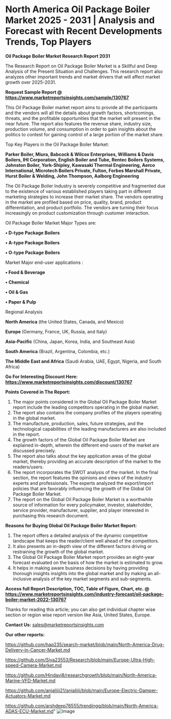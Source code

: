 # North America Oil Package Boiler Market 2025 - 2031 | Analysis and Forecast with Recent Developments Trends, Top Players

<strong>Oil Package Boiler Market Research Report 2031</strong>

The Research Report on Oil Package Boiler Market is a Skillful and Deep Analysis of the Present Situation and Challenges. This research report also analyzes other important trends and market drivers that will affect market growth over 2025-2031.

<strong>Request Sample Report @ <a href=https://www.marketreportsinsights.com/sample/130767>https://www.marketreportsinsights.com/sample/130767</a></strong>

This Oil Package Boiler market report aims to provide all the participants and the vendors will all the details about growth factors, shortcomings, threats, and the profitable opportunities that the market will present in the near future. The report also features the revenue share, industry size, production volume, and consumption in order to gain insights about the politics to contest for gaining control of a large portion of the market share.

Top Key Players in the Oil Package Boiler Market:

<strong>Parker Boiler, Miura, Babcock & Wilcox Enterprises, Williams & Davis Boilers, IHI Corporation, English Boiler and Tube, Rentec Boilers Systems, Johnston Boiler, York-Shipley, Kawasaki Thermal Engineering, Aerco International, Microtech Boilers Private, Fulton, Forbes Marshall Private, Hurst Boiler & Welding, John Thompson, Aalborg Engineering</strong>

The Oil Package Boiler Industry is severely competitive and fragmented due to the existence of various established players taking part in different marketing strategies to increase their market share. The vendors operating in the market are profiled based on price, quality, brand, product differentiation, and product portfolio. The vendors are turning their focus increasingly on product customization through customer interaction.

Oil Package Boiler Market Major Types are:

<strong>• D-type Package Boilers

• A-type Package Boilers

• O-type Package Boilers</strong>

Market Major end-user applications :

<strong>• Food & Beverage

• Chemical

• Oil & Gas

• Paper & Pulp</strong>

Regional Analysis

</u><strong><b>North America</b></strong> (the United States, Canada, and Mexico)

<strong><b>Europe </b></strong>(Germany, France, UK, Russia, and Italy)

<strong><b>Asia-Pacific</b></strong> (China, Japan, Korea, India, and Southeast Asia)

<strong><b>South America</b></strong> (Brazil, Argentina, Colombia, etc.)

<strong><b>The Middle East and Africa</b></strong> (Saudi Arabia, UAE, Egypt, Nigeria, and South Africa)

<strong>Go For Interesting Discount Here: <a href=https://www.marketreportsinsights.com/discount/130767>https://www.marketreportsinsights.com/discount/130767</a></strong>

<strong>Points Covered in The Report:</strong>
<ol>
  <li>The major points considered in the Global Oil Package Boiler Market report include the leading competitors operating in the global market.</li>
  <li>The report also contains the company profiles of the players operating in the global market.</li>
  <li>The manufacture, production, sales, future strategies, and the technological capabilities of the leading manufacturers are also included in the report.</li>
  <li>The growth factors of the Global Oil Package Boiler Market are explained in-depth, wherein the different end-users of the market are discussed precisely.</li>
  <li>The report also talks about the key application areas of the global market, thereby providing an accurate description of the market to the readers/users.</li>
  <li>The report incorporates the SWOT analysis of the market. In the final section, the report features the opinions and views of the industry experts and professionals. The experts analyzed the export/import policies that are favorably influencing the growth of the Global Oil Package Boiler Market.</li>
  <li>The report on the Global Oil Package Boiler Market is a worthwhile source of information for every policymaker, investor, stakeholder, service provider, manufacturer, supplier, and player interested in purchasing this research document.</li>
</ol>
<strong>Reasons for Buying Global Oil Package Boiler Market Report:</strong>

<ol>
  <li>The report offers a detailed analysis of the dynamic competitive landscape that keeps the reader/client well ahead of the competitors.</li>
  <li>It also presents an in-depth view of the different factors driving or restraining the growth of the global market.</li>
  <li>The Global Oil Package Boiler Market report provides an eight-year forecast evaluated on the basis of how the market is estimated to grow.</li>
  <li>It helps in making aware business decisions by having providing thorough insights insights into the global market and by making an all-inclusive analysis of the key market segments and sub-segments.</li>
</ol>
<strong>Access full Report Description, TOC, Table of Figure, Chart, etc. @ <a href=https://www.marketreportsinsights.com/industry-forecast/oil-package-boiler-market-2022-130767>https://www.marketreportsinsights.com/industry-forecast/oil-package-boiler-market-2022-130767</a></strong>


Thanks for reading this article; you can also get individual chapter wise section or region wise report version like Asia, United States, Europe.

<strong>Contact Us:</strong>
sales@marketreportsinsights.com

<strong>Our other reports:</strong>

<a href=https://github.com/haq235/search-market/blob/main/North-America-Drug-Delivery-in-Cancer-Market.md>https://github.com/haq235/search-market/blob/main/North-America-Drug-Delivery-in-Cancer-Market.md</a>

<a href=https://github.com/Siya23553/Research/blob/main/Europe-Ultra-High-speed-Camera-Market.md>https://github.com/Siya23553/Research/blob/main/Europe-Ultra-High-speed-Camera-Market.md</a>

<a href=https://github.com/Hindavi8/researchgrowth/blob/main/North-America-Marine-VFD-Market.md>https://github.com/Hindavi8/researchgrowth/blob/main/North-America-Marine-VFD-Market.md</a>

<a href=https://github.com/anjaliiii21/anjaliiii/blob/main/Europe-Electric-Damper-Actuators-Market.md>https://github.com/anjaliiii21/anjaliiii/blob/main/Europe-Electric-Damper-Actuators-Market.md</a>

<a href=https://github.com/arshdeep76555/trendingg/blob/main/North-America-ADAS-ECU-Market.md>https://github.com/arshdeep76555/trendingg/blob/main/North-America-ADAS-ECU-Market.md</a>"
![image](https://github.com/user-attachments/assets/9d986ad3-9163-4849-8204-4e6d66de36d8)
